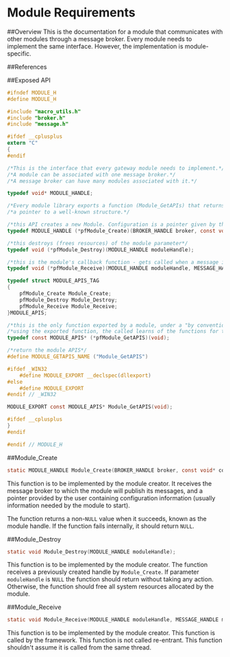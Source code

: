 # Module Requirements

##Overview
This is the documentation for a module that communicates with other modules through a message broker. 
Every module needs to implement the same interface. However, the implementation is module-specific.

##References

##Exposed API
```C
#ifndef MODULE_H
#define MODULE_H

#include "macro_utils.h"
#include "broker.h"
#include "message.h"

#ifdef __cplusplus
extern "C"
{
#endif

/*This is the interface that every gateway module needs to implement.*/
/*A module can be associated with one message broker.*/
/*A message broker can have many modules associated with it.*/

typedef void* MODULE_HANDLE;

/*Every module library exports a function (Module_GetAPIs) that returns*/
/*a pointer to a well-known structure.*/

/*this API creates a new Module. Configuration is a pointer given by the instantiator*/
typedef MODULE_HANDLE (*pfModule_Create)(BROKER_HANDLE broker, const void* configuration);

/*this destroys (frees resources) of the module parameter*/
typedef void (*pfModule_Destroy)(MODULE_HANDLE moduleHandle);

/*this is the module's callback function - gets called when a message is to be received by the module*/
typedef void (*pfModule_Receive)(MODULE_HANDLE moduleHandle, MESSAGE_HANDLE messageHandle);

typedef struct MODULE_APIS_TAG
{
    pfModule_Create Module_Create;
    pfModule_Destroy Module_Destroy;
    pfModule_Receive Module_Receive;
}MODULE_APIS;

/*this is the only function exported by a module, under a "by convention" name*/
/*using the exported function, the called learns of the functions for that module*/
typedef const MODULE_APIS* (*pfModule_GetAPIS)(void);

/*return the module APIS*/
#define MODULE_GETAPIS_NAME ("Module_GetAPIS")

#ifdef _WIN32
    #define MODULE_EXPORT __declspec(dllexport)
#else
    #define MODULE_EXPORT
#endif // _WIN32

MODULE_EXPORT const MODULE_APIS* Module_GetAPIS(void);

#ifdef __cplusplus
}
#endif

#endif // MODULE_H

```

##Module_Create
```C
static MODULE_HANDLE Module_Create(BROKER_HANDLE broker, const void* configuration);
```
This function is to be implemented by the module creator. It receives the message broker 
to which the module will publish its messages, and a pointer provided by the user
containing configuration information (usually information needed by the module to start).

The function returns a non-`NULL` value when it succeeds, known as the module handle. 
If the function fails internally, it should return `NULL`.

##Module_Destroy
```C
static void Module_Destroy(MODULE_HANDLE moduleHandle);
```
This function is to be implemented by the module creator. The function receives a previously
created handle by `Module_Create`. If parameter `moduleHandle` is `NULL` the function should 
return without taking any action. Otherwise, the function should free all system resources
allocated by the module.

##Module_Receive
```C
static void Module_Receive(MODULE_HANDLE moduleHandle, MESSAGE_HANDLE messageHandle);
```
This function is to be implemented by the module creator. This function is called by the
framework. This function is not called re-entrant. This function shouldn't assume it is 
called from the same thread.